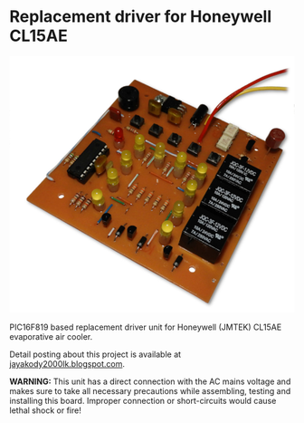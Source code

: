 # Replacement driver for Honeywell CL15AE

![Prototype version of the replacement board](https://raw.githubusercontent.com/dilshan/honeywell-cl15ae-controller/master/resources/honeywell-cooler-low-res.jpg)

PIC16F819 based replacement driver unit for Honeywell (JMTEK) CL15AE evaporative air cooler.

Detail posting about this project is available at [jayakody2000lk.blogspot.com](http://jayakody2000lk.blogspot.com/2019/07/replacement-driver-for-honeywell-cl15ae.html).

**WARNING:** This unit has a direct connection with the AC mains voltage and makes sure to take all necessary precautions while assembling, testing and installing this board. Improper connection or short-circuits would cause lethal shock or fire!
